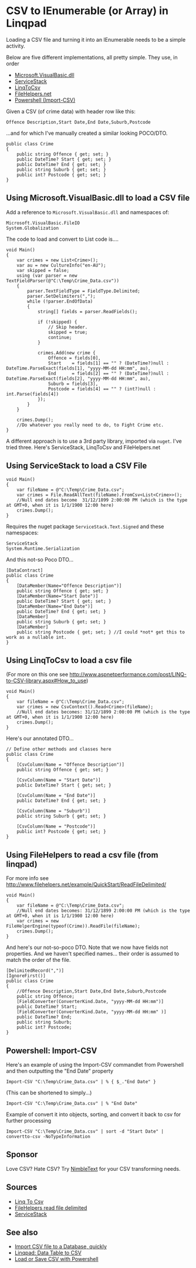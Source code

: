 ﻿# CSV to IEnumerable<T> (or Array<T>) in Linqpad

Loading a CSV file and turning it into an IEnumerable<T> needs to be a simple activity.

Below are five different implementations, all pretty simple. They use, in order

- [Microsoft.VisualBasic.dll](#using-microsoft.visualbasic.dll-to-load-a-csv-file)
- [ServiceStack](#using-servicestack-to-load-a-csv-file)
- [LinqToCsv](#using-linqtocsv-to-load-a-csv-file)
- [FileHelpers.net](#using-filehelpers-to-read-a-csv-file-from-linqpad)
- [Powershell (Import-CSV)](#powershell-import-csv)

Given a CSV (of crime data) with header row like this:

    Offence Description,Start Date,End Date,Suburb,Postcode

...and for which I've manually created a similar looking POCO/DTO.

	public class Crime
	{
		public string Offence { get; set; }
		public DateTime? Start { get; set; }
		public DateTime? End { get; set; }
		public string Suburb { get; set; }
		public int? Postcode { get; set; }
	}

## Using Microsoft.VisualBasic.dll to load a CSV file

Add a reference to `Microsoft.VisualBasic.dll` and namespaces of:

	Microsoft.VisualBasic.FileIO
	System.Globalization

The code to load and convert to List<Crime> code is....

	void Main()
	{
		var crimes = new List<Crime>();
		var au = new CultureInfo("en-AU");
		var skipped = false;
		using (var parser = new TextFieldParser(@"C:\Temp\Crime_Data.csv"))
		{
			parser.TextFieldType = FieldType.Delimited;
			parser.SetDelimiters(",");
			while (!parser.EndOfData)
			{
				string[] fields = parser.ReadFields();

				if (!skipped) {
					// Skip header.
					skipped = true;
					continue;
				}

				crimes.Add(new crime {
					Offence = fields[0],
					Start 	 = fields[1] == "" ? (DateTime?)null : DateTime.ParseExact(fields[1], "yyyy-MM-dd HH:mm", au),
					End 	 = fields[2] == "" ? (DateTime?)null : DateTime.ParseExact(fields[2], "yyyy-MM-dd HH:mm", au),
					Suburb = fields[3],
					Postcode = fields[4] == "" ? (int?)null : int.Parse(fields[4])
				});
			}
		}

		crimes.Dump();
		//Do whatever you really need to do, to Fight Crime etc.
	}

A different approach is to use a 3rd party library, imported via `nuget`. I've tried three. Here's ServiceStack, LinqToCsv and FileHelpers.net

## Using ServiceStack to load a CSV File

	void Main()
	{
		var fileName = @"C:\Temp\Crime_Data.csv";
		var crimes = File.ReadAllText(fileName).FromCsv<List<Crime>>();
		//Null end dates become  31/12/1899 2:00:00 PM (which is the type at GMT+0, when it is 1/1/1900 12:00 here)
		crimes.Dump();
	}

Requires the nuget package `ServiceStack.Text.Signed` and these namespaces:

	ServiceStack
	System.Runtime.Serialization

And this not-so Poco DTO...

	[DataContract]
	public class Crime
	{
		[DataMember(Name="Offence Description")]
		public string Offence { get; set; }
		[DataMember(Name="Start Date")]
		public DateTime? Start { get; set; }
		[DataMember(Name="End Date")]
		public DateTime? End { get; set; }
		[DataMember]
		public string Suburb { get; set; }
		[DataMember]
		public string Postcode { get; set; } //I could *not* get this to work as a nullable int.
	}

## Using LinqToCsv to load a csv file

(For more on this one see <http://www.aspnetperformance.com/post/LINQ-to-CSV-library.aspx#How_to_use>)

	void Main()
	{
		var fileName = @"C:\Temp\Crime_Data.csv";
		var crimes = new CsvContext().Read<Crime>(fileName);
		//Null end dates becomes: 31/12/1899 2:00:00 PM (which is the type at GMT+0, when it is 1/1/1900 12:00 here)
		crimes.Dump();
	}

Here's our annotated DTO...

	// Define other methods and classes here
	public class Crime
	{
		[CsvColumn(Name = "Offence Description")]
		public string Offence { get; set; }

		[CsvColumn(Name = "Start Date")]
		public DateTime? Start { get; set; }

		[CsvColumn(Name = "End Date")]
		public DateTime? End { get; set; }

		[CsvColumn(Name = "Suburb")]
		public string Suburb { get; set; }

		[CsvColumn(Name = "Postcode")]
		public int? Postcode { get; set; }
	}

## Using FileHelpers to read a csv file (from linqpad)

For more info see <http://www.filehelpers.net/example/QuickStart/ReadFileDelimited/>

	void Main()
	{
		var fileName = @"C:\Temp\Crime_Data.csv";
		//Null end dates becomes: 31/12/1899 2:00:00 PM (which is the type at GMT+0, when it is 1/1/1900 12:00 here)
		var crimes = new FileHelperEngine(typeof(Crime)).ReadFile(fileName);
		crimes.Dump();
	}

And here's our not-so-poco DTO. Note that we now have fields not properties. And we haven't specified names... their order is assumed to match the order of the file.

	[DelimitedRecord(",")]
	[IgnoreFirst()]
	public class Crime
	{
		//Offence Description,Start Date,End Date,Suburb,Postcode
		public string Offence;
		[FieldConverter(ConverterKind.Date, "yyyy-MM-dd HH:mm")]
		public DateTime? Start;
		[FieldConverter(ConverterKind.Date, "yyyy-MM-dd HH:mm" )]
		public DateTime? End;
		public string Suburb;
		public int? Postcode;
	}

## Powershell: Import-CSV

Here's an example of using the Import-CSV commandlet from Powershell and then outputting the "End Date" property

	Import-CSV "C:\Temp\Crime_Data.csv" | % { $_."End Date" }

(This can be shortened to simply...)

	Import-CSV "C:\Temp\Crime_Data.csv" | % "End Date"

Example of convert it into objects, sorting, and convert it back to csv for further processing

	Import-CSV "C:\Temp\Crime_Data.csv" | sort -d "Start Date" | convertto-csv -NoTypeInformation

## Sponsor

Love CSV? Hate CSV? Try [NimbleText](http://NimbleText.com/) for your CSV transforming needs.

## Sources

- [Linq To Csv](http://www.aspnetperformance.com/post/LINQ-to-CSV-library.aspx#How_to_use)
- [FileHelpers read file delimited](http://www.filehelpers.net/example/QuickStart/ReadFileDelimited/)
- [ServiceStack](http://docs.servicestack.net/csv-format)

## See also

- [Import CSV file to a Database, quickly](../csv/import_csv_to_db.md)
- [Linqpad: Data Table to CSV](../linqpad/datatable_to_csv.md)
- [Load or Save CSV with Powershell](../powershell/load_save_csv.md)